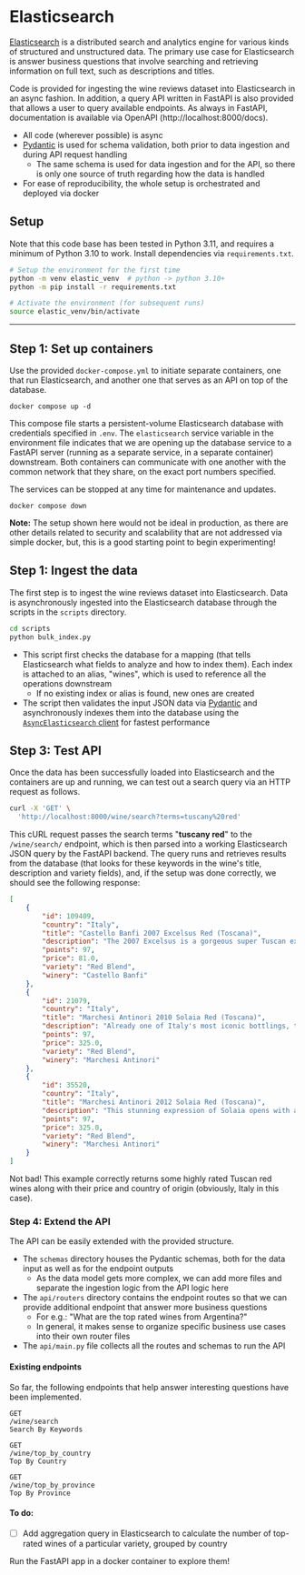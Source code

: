 # Elasticsearch

[Elasticsearch](https://www.elastic.co/what-is/elasticsearch) is a distributed search and analytics engine for various kinds of structured and unstructured data. The primary use case for Elasticsearch is answer business questions that involve searching and retrieving information on full text, such as descriptions and titles.

Code is provided for ingesting the wine reviews dataset into Elasticsearch in an async fashion. In addition, a query API written in FastAPI is also provided that allows a user to query available endpoints. As always in FastAPI, documentation is available via OpenAPI (http://localhost:8000/docs).

* All code (wherever possible) is async
* [Pydantic](https://docs.pydantic.dev) is used for schema validation, both prior to data ingestion and during API request handling
  * The same schema is used for data ingestion and for the API, so there is only one source of truth regarding how the data is handled
* For ease of reproducibility, the whole setup is orchestrated and deployed via docker

## Setup

Note that this code base has been tested in Python 3.11, and requires a minimum of Python 3.10 to work. Install dependencies via `requirements.txt`.

```sh
# Setup the environment for the first time
python -m venv elastic_venv  # python -> python 3.10+
python -m pip install -r requirements.txt

# Activate the environment (for subsequent runs)
source elastic_venv/bin/activate
```

--- 

## Step 1: Set up containers

Use the provided `docker-compose.yml` to initiate separate containers, one that run Elasticsearch, and another one that serves as an API on top of the database.

```
docker compose up -d
```

This compose file starts a persistent-volume Elasticsearch database with credentials specified in `.env`. The `elasticsearch` service variable in the environment file indicates that we are opening up the database service to a FastAPI server (running as a separate service, in a separate container) downstream. Both containers can communicate with one another with the common network that they share, on the exact port numbers specified.

The services can be stopped at any time for maintenance and updates.

```
docker compose down
```

**Note:** The setup shown here would not be ideal in production, as there are other details related to security and scalability that are not addressed via simple docker, but, this is a good starting point to begin experimenting!


## Step 1: Ingest the data

The first step is to ingest the wine reviews dataset into Elasticsearch. Data is asynchronously ingested into the Elasticsearch database through the scripts in the `scripts` directory.

```sh
cd scripts
python bulk_index.py
```

* This script first checks the database for a mapping (that tells Elasticsearch what fields to analyze and how to index them). Each index is attached to an alias, "wines", which is used to reference all the operations downstream
  * If no existing index or alias is found, new ones are created
* The script then validates the input JSON data via [Pydantic](https://docs.pydantic.dev) and asynchronously indexes them into the database using the [`AsyncElasticsearch` client](https://elasticsearch-py.readthedocs.io/en/v8.7.0/async.html) for fastest performance


## Step 3: Test API

Once the data has been successfully loaded into Elasticsearch and the containers are up and running, we can test out a search query via an HTTP request as follows.

```sh
curl -X 'GET' \
  'http://localhost:8000/wine/search?terms=tuscany%20red'
```

This cURL request passes the search terms "**tuscany red**" to the `/wine/search/` endpoint, which is then parsed into a working Elasticsearch JSON query by the FastAPI backend. The query runs and retrieves results from the database (that looks for these keywords in the wine's title, description and variety fields), and, if the setup was done correctly, we should see the following response:

```json
[
    {
        "id": 109409,
        "country": "Italy",
        "title": "Castello Banfi 2007 Excelsus Red (Toscana)",
        "description": "The 2007 Excelsus is a gorgeous super Tuscan expression (with Cabernet Sauvignon and Merlot) that shows quality and superior fruit on all levels. Castello Banfi has really hit a home run with this vintage. You'll encounter persuasive aromas of cassis, blackberry, chocolate, tobacco, curry leaf and deep renderings of exotic spice. The wine's texture is exceedingly smooth, rich and long lasting.",
        "points": 97,
        "price": 81.0,
        "variety": "Red Blend",
        "winery": "Castello Banfi"
    },
    {
        "id": 21079,
        "country": "Italy",
        "title": "Marchesi Antinori 2010 Solaia Red (Toscana)",
        "description": "Already one of Italy's most iconic bottlings, this gorgeous 2010 is already a classic. Its complex and intense bouquet unfolds with ripe blackberries, violets, leather, thyme and balsamic herbs. The palate shows structure, poise and complexity, delivering rich black currants, black cherry, licorice, mint and menthol notes alongside assertive but polished tannins and vibrant energy. This wine will age and develop for decades. Drink 2018–2040.",
        "points": 97,
        "price": 325.0,
        "variety": "Red Blend",
        "winery": "Marchesi Antinori"
    },
    {
        "id": 35520,
        "country": "Italy",
        "title": "Marchesi Antinori 2012 Solaia Red (Toscana)",
        "description": "This stunning expression of Solaia opens with ample aromas of exotic spices, tilled soil, mature black-skinned fruit and an underlying whiff of fragrant blue flowers. The vibrant, elegantly structured palate doles out high-toned black cherry, ripe blackberry, white pepper, cinnamon, clove and Mediterranean herbs alongside a backbone of firm, polished tannins and bright acidity. Drink 2017–2032.",
        "points": 97,
        "price": 325.0,
        "variety": "Red Blend",
        "winery": "Marchesi Antinori"
    }
]
```

Not bad! This example correctly returns some highly rated Tuscan red wines along with their price and country of origin (obviously, Italy in this case).

### Step 4: Extend the API

The API can be easily extended with the provided structure.

- The `schemas` directory houses the Pydantic schemas, both for the data input as well as for the endpoint outputs
  - As the data model gets more complex, we can add more files and separate the ingestion logic from the API logic here
- The `api/routers` directory contains the endpoint routes so that we can provide additional endpoint that answer more business questions
  - For e.g.: "What are the top rated wines from Argentina?"
  - In general, it makes sense to organize specific business use cases into their own router files
- The `api/main.py` file collects all the routes and schemas to run the API


#### Existing endpoints

So far, the following endpoints that help answer interesting questions have been implemented.

```
GET
/wine/search
Search By Keywords
```

```
GET
/wine/top_by_country
Top By Country
```

```
GET
/wine/top_by_province
Top By Province
```

#### To do:

- [ ] Add aggregation query in Elasticsearch to calculate the number of top-rated wines of a particular variety, grouped by country


Run the FastAPI app in a docker container to explore them!

